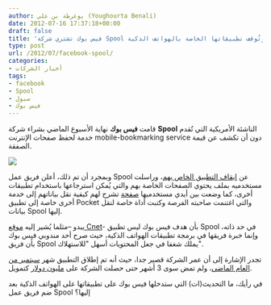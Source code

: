 ```yaml
---
author: يوغرطة بن علي (Youghourta Benali)
date: 2012-07-16 17:37:18+00:00
draft: false
title: 'فيس بوك تشتري شركة Spool الناشئة وتُوقف تطبيقاتها الخاصة بالهواتف الذكية  '
type: post
url: /2012/07/facebook-spool/
categories:
- أخبار الشركات
tags:
- facebook
- Spool
- سبول
- فيس بوك
---
```


قامت **فيس بوك** نهاية الأسبوع الماضي بشراء شركة **Spool** الناشئة الأمريكية التي تُقدم خدمة لحفظ صفحات الإنترنت mobile-bookmarking service دون أن تكشف عن قيمة الصفقة.




[![](https://www.it-scoop.com/wp-content/uploads/2012/07/spool-logo.png)
](https://www.it-scoop.com/wp-content/uploads/2012/07/spool-logo.png)




وبمجرد أن تم ذلك، أعلن فريق عمل Spool عن [إيقاف التطبيق الخاص بهم](http://blog.getspool.com/2012/07/14/spool-has-shut-down-stay-tuned-for-more/)، وراسلت مستخدميه بملف يحتوي الصفحات الخاصة بهم والتي يُمكن استرجاعها باستخدام تطبيقات أخرى، كما وضعت بين أيدي مستخدميها [صفحة](http://blog.getspool.com/instructions/) تشرح لهم كيفية نقل بياناتهم إلى خدمة أخرى خاصة إلى تطبيق Pocket والتي اغتنمت صاحبته الفرصة وكتبت أداة خاصة لنقل بيانات Spool إليها.




يبدو –مثلما يُشير إليه [موقع Cnet](http://news.cnet.com/8301-1023_3-57472471-93/facebook-acquires-mobile-bookmarking-service-spool/?tag=mncol;editorPicks)- بأن هدف فيس بوك ليس تطبيق Spool في حد ذاته، وإنما خبرة فريقها في برمجة تطبيقات الهواتف الذكية، حيث صرح أحد مندوبي فيس بوك بأن فريق Spool يملك شغفا في جعل المحتويات أسهل "للاستهلاك".




تجدر الإشارة إلى أن عمر الشركة قصير جدا، حيث أنه تم إطلاق التطبيق شهر [سبتمبر من العام الماضي](http://blog.getspool.com/2011/09/19/sign-up-for-the-spool-private-beta/)، ولم تمض سوى 3 أشهر حتى حصلت الشركة على [مليون دولار](http://blog.getspool.com/2012/01/04/spool-raises-1-million-in-financing/) كتمويل.




في رأيك، ما التحديث(ات) التي ستدخلها فيس بوك على تطبيقاتها على الهواتف الذكية بعد ضم فريق عمل Spool إليها؟
